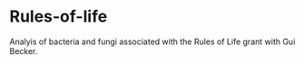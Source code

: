 # Rules-of-life
Analyis of bacteria and fungi associated with the Rules of Life grant with Gui Becker.
